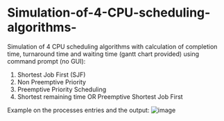 # Simulation-of-4-CPU-scheduling-algorithms-
Simulation of 4 CPU scheduling algorithms with calculation of completion time, turnaround time and waiting time (gantt chart provided) using command prompt (no GUI):
1. Shortest Job First (SJF)
2. Non Preemptive Priority
3. Preemptive Priority Scheduling
4. Shortest remaining time OR Preemptive Shortest Job First

Example on the processes entries and the output:
![image](https://user-images.githubusercontent.com/68453742/97068571-4b588880-15fb-11eb-853a-3bdf0b6f79eb.png)


